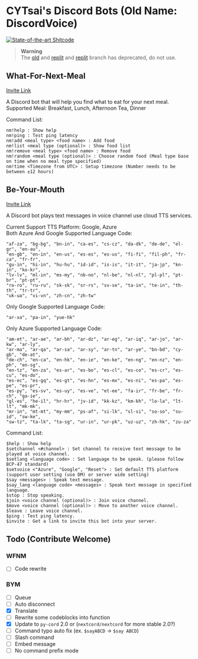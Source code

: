 # CYTsai's Discord Bots (Old Name: DiscordVoice)  

[![State-of-the-art Shitcode](https://img.shields.io/static/v1?label=State-of-the-art&message=Shitcode&color=7B5804)](https://github.com/trekhleb/state-of-the-art-shitcode)

> **Warning**  
> The [old](/cytsai1008/DiscordVoice/tree/old) and [replit](/cytsai1008/DiscordVoice/tree/replit) and [replit](/cytsai1008/DiscordVoice/tree/heroku) branch has deprecated, do not use.

## What-For-Next-Meal

[Invite Link](https://discord.com/oauth2/authorize?client_id=929275906294448169&permissions=414464724032&scope=bot)

A Discord bot that will help you find what to eat for your next meal.
Supported Meal:
Breakfast, Lunch, Afternoon Tea, Dinner

Command List:

```
nm!help : Show help
nm!ping : Test ping latency
nm!add <meal type> <food name> : Add food
nm!list <meal type (optional)> : Show food list
nm!remove <meal type> <food name> : Remove food
nm!random <meal type (optional)> : Choose random food (Meal type base on time when no meal type specified)
nm!time <Timezone from UTC> : Setup timezone (Number needs to be between ±12 hours)
```

## Be-Your-Mouth

[Invite Link](https://discord.com/oauth2/authorize?client_id=960004225713201172&scope=bot+applications.commands&permissions=139690626112)

A Discord bot plays text messages in voice channel use cloud TTS services.

Current Support TTS Platform: Google, Azure  
Both Azure And Google Supported Language Code:

```
"af-za", "bg-bg", "bn-in", "ca-es", "cs-cz", "da-dk", "de-de", "el-gr", "en-au", 
"en-gb", "en-in", "en-us", "es-es", "es-us", "fi-fi", "fil-ph", "fr-ca", "fr-fr", 
"gu-in", "hi-in", "hu-hu", "id-id", "is-is", "it-it", "ja-jp", "kn-in", "ko-kr", 
"lv-lv", "ml-in", "ms-my", "nb-no", "nl-be", "nl-nl", "pl-pl", "pt-br", "pt-pt", 
"ro-ro", "ru-ru", "sk-sk", "sr-rs", "sv-se", "ta-in", "te-in", "th-th", "tr-tr", 
"uk-ua", "vi-vn", "zh-cn", "zh-tw"
```

Only Google Supported Language Code:
```
"ar-xa", "pa-in", "yue-hk"
```
Only Azure Supported Language Code:

```
"am-et", "ar-ae", "ar-bh", "ar-dz", "ar-eg", "ar-iq", "ar-jo", "ar-kw", "ar-ly", 
"ar-ma", "ar-qa", "ar-sa", "ar-sy", "ar-tn", "ar-ye", "bn-bd", "cy-gb", "de-at", 
"de-ch", "en-ca", "en-hk", "en-ie", "en-ke", "en-ng", "en-nz", "en-ph", "en-sg", 
"en-tz", "en-za", "es-ar", "es-bo", "es-cl", "es-co", "es-cr", "es-cu", "es-do", 
"es-ec", "es-gq", "es-gt", "es-hn", "es-mx", "es-ni", "es-pa", "es-pe", "es-pr", 
"es-py", "es-sv", "es-uy", "es-ve", "et-ee", "fa-ir", "fr-be", "fr-ch", "ga-ie", 
"gl-es", "he-il", "hr-hr", "jv-id", "kk-kz", "km-kh", "lo-la", "lt-lt", "mk-mk", 
"mr-in", "mt-mt", "my-mm", "ps-af", "si-lk", "sl-si", "so-so", "su-id", "sw-ke", 
"sw-tz", "ta-lk", "ta-sg", "ur-in", "ur-pk", "uz-uz", "zh-hk", "zu-za"
```

Command List:
```
$help : Show help
$setchannel <#channel> : Set channel to receive text message to be played at voice channel.
$setlang <language code> : Set language to be speak. (please follow BCP-47 standard)
$setvoice <"Azure", "Google", "Reset"> : Set default TTS platform (support user setting (use DM) or server wide setting)
$say <messages> : Speak text message.
$say_lang <language code> <messages> : Speak text message in specified language.
$stop : Stop speaking.
$join <voice channel (optional)> : Join voice channel.
$move <voice channel (optional)> : Move to another voice channel.
$leave : Leave voice channel.
$ping : Test ping latency.
$invite : Get a link to invite this bot into your server.
```

## Todo (Contribute Welcome)
### WFNM
 - [ ] Code rewrite
### BYM
 - [ ] Queue
 - [ ] Auto disconnect
 - [x] Translate
 - [ ] Rewrite some codeblocks into function
 - [x] Update to `py-cord` 2.0 or (`nextcord/nextcord` for more stable 2.0?)
 - [ ] Command typo auto fix (ex. `$sayABCD` -> `$say ABCD`)
 - [ ] Slash command
 - [ ] Embed message
 - [ ] No command prefix mode
